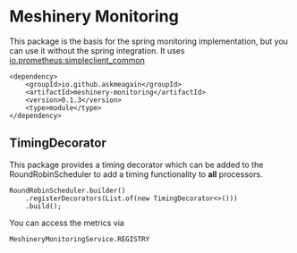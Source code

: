 # Meshinery Monitoring

This package is the basis for the spring monitoring implementation, but you can use it without
the spring integration. It uses [io.prometheus:simpleclient_common](https://github.com/prometheus/client_java)

    <dependency>
        <groupId>io.github.askmeagain</groupId>
        <artifactId>meshinery-monitoring</artifactId>
        <version>0.1.3</version>
        <type>module</type>
    </dependency>

## TimingDecorator

This package provides a timing decorator which can be added to the RoundRobinScheduler 
to add a timing functionality to **all** processors.

    RoundRobinScheduler.builder()
        .registerDecorators(List.of(new TimingDecorator<>()))
        .build();

You can access the metrics via

    MeshineryMonitoringService.REGISTRY
